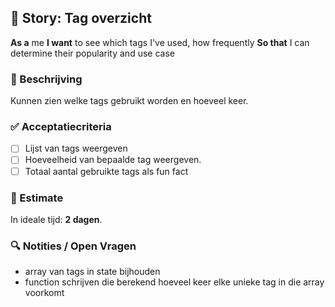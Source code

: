 ## 🧩 Story: Tag overzicht

**As a** me
**I want** to see which tags I've used, how frequently
**So that** I can determine their popularity and use case

### 📝 Beschrijving

Kunnen zien welke tags gebruikt worden en hoeveel keer.

### ✅ Acceptatiecriteria

* [ ] Lijst van tags weergeven
* [ ] Hoeveelheid van bepaalde tag weergeven.
* [ ] Totaal aantal gebruikte tags als fun fact

### 🧮 Estimate
In ideale tijd: **2 dagen**.

### 🔍 Notities / Open Vragen

- array van tags in state bijhouden
- function schrijven die berekend hoeveel keer elke unieke tag in die array voorkomt